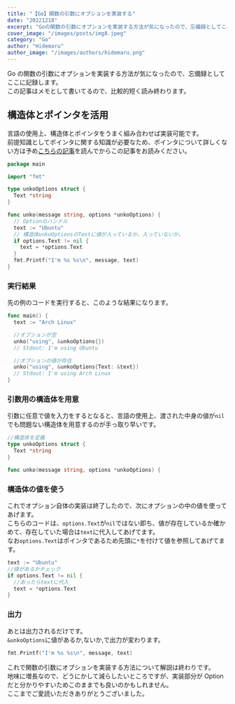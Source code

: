 ```yaml
---
title: "【Go】関数の引数にオプションを実装する"
date: "20221218"
excerpt: "Goの関数の引数にオプションを実装する方法が気になったので、忘備録としてここに記録します。"
cover_image: "/images/posts/img8.jpeg"
category: "Go"
author: "Hidemaru"
author_image: "/images/authors/hidemaru.png"
---
```


Go の関数の引数にオプションを実装する方法が気になったので、忘備録としてここに記録します。  
この記事はメモとして書いてるので、比較的短く読み終わります。

## 構造体とポインタを活用

言語の使用上、構造体とポインタをうまく組み合わせば実装可能です。  
前提知識としてポインタに関する知識が必要なため、ポインタについて詳しくない方は予め[こちらの記事](https://v-sli.me/blog/go-pointer)を読んでからこの記事をお読みください。

```go
package main

import "fmt"

type unkoOptions struct {
  Text *string
}

func unko(message string, options *unkoOptions) {
  // Optionのハンドル
  text := "Ubuntu"
  // 構造体unkoOptionsのTextに値が入っているか。入っていないか。
  if options.Text != nil {
    text = *options.Text
  }
  fmt.Printf("I'm %s %s\n", message, text)
}
```

### 実行結果

先の例のコードを実行すると、このような結果になります。

```go
func main() {
  text := "Arch Linux"

  //オプションが空
  unko("using", &unkoOptions{})
  // Stdout: I'm using Ubuntu

  //オプションの値が存在
  unko("using", &unkoOptions{Text: &text})
  // Stdout: I'm using Arch Linux
}
```

### 引数用の構造体を用意

引数に任意で値を入力をするとなると、言語の使用上、渡された中身の値が`nil`でも問題ない構造体を用意するのが手っ取り早いです。

```go
//構造体を定義
type unkoOptions struct {
  Text *string
}

func unko(message string, options *unkoOptions) {
```

### 構造体の値を使う

これでオプション自体の実装は終了したので、次にオプションの中の値を使ってあげます。  
こちらのコードは、`options.Text`が`nil`ではない即ち、値が存在しているか確かめて、存在していた場合は`text`に代入してあげてます。  
なお`options.Text`はポインタであるため先頭に`*`を付けて値を参照してあげてます。

```go
text := "Ubuntu"
//値があるかチェック
if options.Text != nil {
  //あったらtextに代入
  text = *options.Text
}
```

### 出力

あとは出力されるだけです。  
`&unkoOptions`に値があるか,ないか,で出力が変わります。

```go
fmt.Printf("I'm %s %s\n", message, text)
```

これで関数の引数にオプションを実装する方法について解説は終わりです。  
地味に増長なので、どうにかして減らしたいところですが、実装部分が Option だと分かりやすいためこのままでも良いのかもしれません。  
ここまでご愛読いただきありがとうございました。
